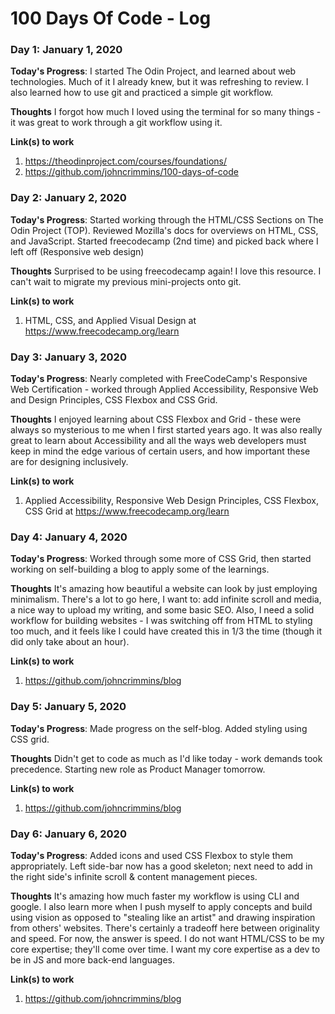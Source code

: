 # 100 Days Of Code - Log


### Day 1: January 1, 2020

**Today's Progress**: I started The Odin Project,  and learned about web technologies. Much of it I already knew, but it was refreshing to review. I also learned how to use git and practiced a simple git workflow.

**Thoughts** I forgot how much I loved using the terminal for so many things - it was great to work through a git workflow using it. 

**Link(s) to work**
1. https://theodinproject.com/courses/foundations/
2. https://github.com/johncrimmins/100-days-of-code


### Day 2: January 2, 2020

**Today's Progress**: Started working through the HTML/CSS Sections on The Odin Project (TOP). Reviewed Mozilla's docs for overviews on HTML, CSS, and JavaScript. Started freecodecamp (2nd time) and picked back where I left off (Responsive web design)

**Thoughts** Surprised to be using freecodecamp again! I love this resource. I can't wait to migrate  my previous mini-projects onto git. 

**Link(s) to work**
1. HTML, CSS, and Applied Visual Design at  https://www.freecodecamp.org/learn

### Day 3: January 3, 2020

**Today's Progress**: Nearly completed with FreeCodeCamp's Responsive Web Certification - worked through Applied Accessibility, Responsive Web and Design Principles, CSS Flexbox and CSS Grid.

**Thoughts** I enjoyed learning about CSS Flexbox and Grid - these were always so mysterious to me when I first started years ago. It was also really great to learn about Accessibility and all the ways web developers must keep in mind the edge various of certain users, and how important these are for designing inclusively. 


**Link(s) to work**
1. Applied Accessibility, Responsive Web Design Principles, CSS Flexbox, CSS Grid at https://www.freecodecamp.org/learn


### Day 4: January 4, 2020

**Today's Progress**: Worked through some more of CSS Grid, then started working on self-building a blog to apply some of the learnings. 

**Thoughts** It's amazing how beautiful a website can look by just employing minimalism. There's a lot to go here, I want to: add infinite scroll and media, a nice way to upload my writing, and some basic SEO. Also, I need a solid workflow for building websites - I was switching off from HTML to styling too much, and it feels like I could have created this in 1/3 the time (though it did only take about an hour).


**Link(s) to work**
1. https://github.com/johncrimmins/blog

### Day 5: January 5, 2020

**Today's Progress**: Made progress on the self-blog. Added styling  using CSS  grid.

**Thoughts** Didn't get to code as much as I'd like today - work demands took precedence. Starting new role as Product Manager tomorrow.


**Link(s) to work**
1. https://github.com/johncrimmins/blog

### Day 6: January 6, 2020

**Today's Progress**: Added icons and used CSS Flexbox to style them appropriately. Left side-bar now has a good skeleton; next need to add in the right side's infinite scroll & content management pieces. 

**Thoughts** It's amazing how much faster my workflow is using CLI and google. I also learn more when I push myself to apply concepts and build using vision as opposed to "stealing like an artist" and drawing inspiration from others' websites. There's certainly a tradeoff here between originality and speed. For now, the answer is speed. I do not want HTML/CSS to be my core expertise; they'll come over time. I want my core expertise  as a dev to be in JS and more back-end languages.


**Link(s) to work**
1. https://github.com/johncrimmins/blog





